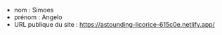 - nom : Simoes
- prénom : Angelo
- URL publique du site : https://astounding-licorice-615c0e.netlify.app/
